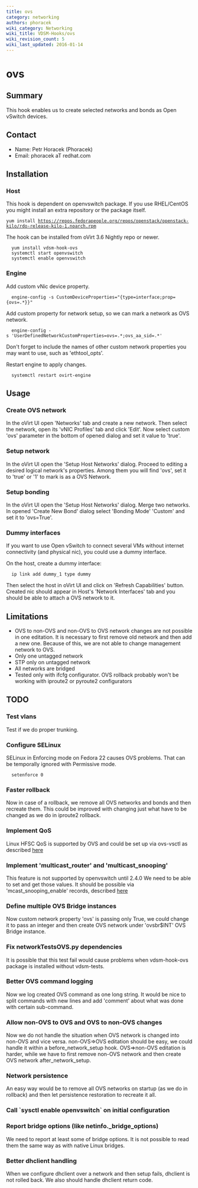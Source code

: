 ```yaml
---
title: ovs
category: networking
authors: phoracek
wiki_category: Networking
wiki_title: VDSM-Hooks/ovs
wiki_revision_count: 5
wiki_last_updated: 2016-01-14
---
```


# ovs

## Summary

This hook enables us to create selected networks and bonds as Open vSwitch devices.

## Contact

*   Name: Petr Horacek (Phoracek)
*   Email: phoracek aT redhat.com

## Installation

### Host

This hook is dependent on openvswitch package. If you use RHEL/CentOS you might install an extra repository or the package itself.

`yum install `[`https://repos.fedorapeople.org/repos/openstack/openstack-kilo/rdo-release-kilo-1.noarch.rpm`](https://repos.fedorapeople.org/repos/openstack/openstack-kilo/rdo-release-kilo-1.noarch.rpm)

The hook can be installed from oVirt 3.6 Nightly repo or newer.

      yum install vdsm-hook-ovs
      systemctl start openvswitch
      systemctl enable openvswitch

### Engine

Add custom vNic device property.

      engine-config -s CustomDeviceProperties="{type=interface;prop={ovs=.*}}"

Add custom property for network setup, so we can mark a network as OVS network.

      engine-config -s 'UserDefinedNetworkCustomProperties=ovs=.*;ovs_aa_sid=.*'

Don't forget to include the names of other custom network properties you may want to use, such as 'ethtool_opts'.

Restart engine to apply changes.

      systemctl restart ovirt-engine

## Usage

### Create OVS network

In the oVirt UI open 'Networks' tab and create a new network. Then select the network, open its 'vNIC Profiles' tab and click 'Edit'. Now select custom 'ovs' parameter in the bottom of opened dialog and set it value to 'true'.

### Setup network

In the oVirt UI open the 'Setup Host Networks' dialog. Proceed to editing a desired logical network's properties. Among them you will find 'ovs', set it to 'true' or '1' to mark is as a OVS Network.

### Setup bonding

In the oVirt UI open the 'Setup Host Networks' dialog. Merge two networks. In opened 'Create New Bond' dialog select 'Bonding Mode' 'Custom' and set it to 'ovs=True'.

### Dummy interfaces

If you want to use Open vSwitch to connect several VMs without internet connectivity (and physical nic), you could use a dummy interface.

On the host, create a dummy interface:

      ip link add dummy_1 type dummy

Then select the host in oVirt UI and click on 'Refresh Capabilities' button. Created nic should appear in Host's 'Network Interfaces' tab and you should be able to attach a OVS network to it.

## Limitations

*   OVS to non-OVS and non-OVS to OVS network changes are not possible in one editation. It is necessary to first remove old network and then add a new one. Because of this, we are not able to change management network to OVS.
*   Only one untagged network
*   STP only on untagged network
*   All networks are bridged
*   Tested only with ifcfg configurator. OVS rollback probably won't be working with iproute2 or pyroute2 configurators

## TODO

### Test vlans

Test if we do proper trunking.

### Configure SELinux

SELinux in Enforcing mode on Fedora 22 causes OVS problems. That can be temporally ignored with Permissive mode.

      setenforce 0

### Faster rollback

Now in case of a rollback, we remove all OVS networks and bonds and then recreate them. This could be improved with changing just what have to be changed as we do in iproute2 rollback.

### Implement QoS

Linux HFSC QoS is supported by OVS and could be set up via ovs-vsctl as described [here](http://openvswitch.org/ovs-vswitchd.conf.db.5.pdf)

### Implement 'multicast_router' and 'multicast_snooping'

This feature is not supported by openvswitch until 2.4.0 We need to be able to set and get those values. It should be possible via 'mcast_snooping_enable' records, described [here](http://openvswitch.org/ovs-vswitchd.conf.db.5.pdf)

### Define multiple OVS Bridge instances

Now custom network property 'ovs' is passing only True, we could change it to pass an integer and then create OVS network under 'ovsbr$INT' OVS Bridge instance.

### Fix networkTestsOVS.py dependencies

It is possible that this test fail would cause problems when vdsm-hook-ovs package is installed without vdsm-tests.

### Better OVS command logging

Now we log created OVS command as one long string. It would be nice to split commands with new lines and add 'comment' about what was done with certain sub-command.

### Allow non-OVS to OVS and OVS to non-OVS changes

Now we do not handle the situation when OVS network is changed into non-OVS and vice versa. non-OVS=>OVS editation should be easy, we could handle it within a before_network_setup hook. OVS=>non-OVS editation is harder, while we have to first remove non-OVS network and then create OVS network after_network_setup.

### Network persistence

An easy way would be to remove all OVS networks on startup (as we do in rollback) and then let persistence restoration to recreate it all.

### Call \`sysctl enable openvswitch\` on initial configuration

### Report bridge options (like netinfo._bridge_options)

We need to report at least some of bridge options. It is not possible to read them the same way as with native Linux bridges.

### Better dhclient handling

When we configure dhclient over a network and then setup fails, dhclient is not rolled back. We also should handle dhclient return code.

